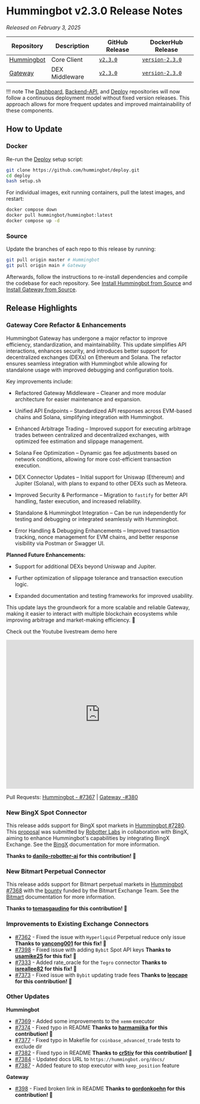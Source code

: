 # Hummingbot v2.3.0 Release Notes

*Released on February 3, 2025*

| Repository | Description | GitHub Release | DockerHub Release |
|------------|-------------|----------------|-------------------|
| [Hummingbot](https://github.com/hummingbot/hummingbot) | Core Client | [`v2.3.0`](https://github.com/hummingbot/hummingbot/releases/tag/v2.3.0) | [`version-2.3.0`](https://hub.docker.com/r/hummingbot/hummingbot/tags?name=version-2.3.0) |
| [Gateway](https://github.com/hummingbot/gateway) | DEX Middleware | [`v2.3.0`](https://github.com/hummingbot/gateway/releases/tag/v2.3.0) | [`version-2.3.0`](https://hub.docker.com/r/hummingbot/gateway/tags?name=version-2.3.0) |

!!! note
    The [Dashboard](https://github.com/hummingbot/dashboard), [Backend-API](https://github.com/hummingbot/backend-api), and [Deploy](https://github.com/hummingbot/deploy) repositories will now follow a continuous deployment model without fixed version releases. This approach allows for more frequent updates and improved maintainability of these components.

## How to Update

### Docker

Re-run the [Deploy](https://github.com/hummingbot/deploy) setup script:
```bash
git clone https://github.com/hummingbot/deploy.git
cd deploy
bash setup.sh
```

For individual images, exit running containers, pull the latest images, and restart:
```bash
docker compose down
docker pull hummingbot/hummingbot:latest
docker compose up -d
```

### Source

Update the branches of each repo to this release by running:
```bash
git pull origin master # Hummingbot
git pull origin main # Gateway
```

Afterwards, follow the instructions to re-install dependencies and compile the codebase for each repository. See [Install Hummingbot from Source](/installation/linux/) and [Install Gateway from Source](/gateway/installation).

## Release Highlights


### Gateway Core Refactor & Enhancements

Hummingbot Gateway has undergone a major refactor to improve efficiency, standardization, and maintainability. This update simplifies API interactions, enhances security, and introduces better support for decentralized exchanges (DEXs) on Ethereum and Solana. The refactor ensures seamless integration with Hummingbot while allowing for standalone usage with improved debugging and configuration tools.  

Key improvements include:  

- Refactored Gateway Middleware – Cleaner and more modular architecture for easier maintenance and expansion.  

- Unified API Endpoints – Standardized API responses across EVM-based chains and Solana, simplifying integration with Hummingbot.  

- Enhanced Arbitrage Trading – Improved support for executing arbitrage trades between centralized and decentralized exchanges, with optimized fee estimation and slippage management.  

- Solana Fee Optimization – Dynamic gas fee adjustments based on network conditions, allowing for more cost-efficient transaction execution.  

- DEX Connector Updates – Initial support for Uniswap (Ethereum) and Jupiter (Solana), with plans to expand to other DEXs such as Meteora.  

- Improved Security & Performance – Migration to `fastify` for better API handling, faster execution, and increased reliability.  

- Standalone & Hummingbot Integration – Can be run independently for testing and debugging or integrated seamlessly with Hummingbot.  

- Error Handling & Debugging Enhancements – Improved transaction tracking, nonce management for EVM chains, and better response visibility via Postman or Swagger UI.  

**Planned Future Enhancements:**  

- Support for additional DEXs beyond Uniswap and Jupiter.  

- Further optimization of slippage tolerance and transaction execution logic.  

- Expanded documentation and testing frameworks for improved usability.  

This update lays the groundwork for a more scalable and reliable Gateway, making it easier to interact with multiple blockchain ecosystems while improving arbitrage and market-making efficiency. 🚀

Check out the Youtube livestream demo here


<iframe style="width:100%; min-height:400px;" src="https://www.youtube.com/embed/VxKSPgotPhg?si=bELkF7ljSCnczPfw" frameborder="0" allow="accelerometer; autoplay; encrypted-media; gyroscope; picture-in-picture" allowfullscreen></iframe>


Pull Requests: [Hummingbot - #7367](https://github.com/hummingbot/hummingbot/pull/7367) | [Gateway -#380](https://github.com/hummingbot/gateway/pull/380) 


### New BingX Spot Connector

This release adds support for BingX spot markets in [Hummingbot #7280](https://github.com/hummingbot/hummingbot/pull/7280). This [proposal](https://snapshot.box/#/s:hbot-ncp.eth/proposal/0xac46cb41a8f66e7cb13f99471da7c8d1bd2c47f81e3743be60e667638e4ac436) was submitted by [Robotter Labs](https://labs.robotter.ai) in collaboration with BingX, aiming to enhance Hummingbot's capabilities by integrating BingX Exchange. See the [BingX](../exchanges/bingx.md) documentation for more information. 

**Thanks to [danilo-robotter-ai](https://github.com/danilo-robotter-ai) for this contribution! 🙏**

### New Bitmart Perpetual Connector

This release adds support for Bitmart perpetual markets in [Hummingbot #7368](https://github.com/hummingbot/hummingbot/pull/7368) with the [bounty](https://github.com/hummingbot/hummingbot/issues/7323) funded by the Bitmart Exchange Team. See the [Bitmart](../exchanges/bitmart/index.md) documentation for more information. 

**Thanks to [tomasgaudino](https://github.com/tomasgaudino) for this contribution! 🙏**


### Improvements to Existing Exchange Connectors

- [#7362](https://github.com/hummingbot/hummingbot/pull/7362) - Fixed the issue with `Hyperliquid` Perpetual reduce only issue **Thanks to [yancong001](https://github.com/yancong001) for this fix! 🙏**
- [#7398](https://github.com/hummingbot/hummingbot/pull/7398) - Fixed issue with adding `Bybit` Spot API keys **Thanks to [usamike25](https://github.com/usamike25) for this fix! 🙏**
- [#7333](https://github.com/hummingbot/hummingbot/pull/7333) - Added rate_oracle for the `Tegro` connector **Thanks to [isreallee82](https://github.com/isreallee82) for this fix! 🙏**
- [#7373](https://github.com/hummingbot/hummingbot/pull/7373) - Fixed issue with `Bybit` updating trade fees **Thanks to [leocape](https://github.com/leocape) for this contribution! 🙏**


### Other Updates

**Hummingbot**

- [#7369](https://github.com/hummingbot/hummingbot/pull/7369) - Added some improvements to the `xemm` executor 
- [#7374](https://github.com/hummingbot/hummingbot/pull/7374) - Fixed typo in README  **Thanks to [harmamiika](https://github.com/harmamiika) for this contribution! 🙏**
- [#7377](https://github.com/hummingbot/hummingbot/pull/7377) - Fixed typo in Makefile for `coinbase_advanced_trade` tests to exclude dir  
- [#7382](https://github.com/hummingbot/hummingbot/pull/7382) - Fixed typo in README **Thanks to [crStiv](https://github.com/crStiv) for this contribution! 🙏**
- [#7384](https://github.com/hummingbot/hummingbot/pull/7384) - Updated docs URL to `https://hummingbot.org/docs/`
- [#7387](https://github.com/hummingbot/hummingbot/pull/7387) - Added feature to stop executor with `keep_position` feature  


**Gateway**

- [#398](https://github.com/hummingbot/gateway/pull/398) - Fixed broken link in README **Thanks to [gordonkoehn](https://github.com/gordonkoehn) for this contribution! 🙏** 
